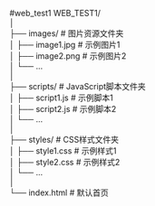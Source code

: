 #web_test1
WEB_TEST1/  
│  
├── images/         # 图片资源文件夹  
│   ├── image1.jpg  # 示例图片1  
│   ├── image2.png  # 示例图片2  
│   └── ...  
│  
├── scripts/        # JavaScript脚本文件夹  
│   ├── script1.js  # 示例脚本1  
│   ├── script2.js  # 示例脚本2  
│   └── ...  
│  
├── styles/         # CSS样式文件夹  
│   ├── style1.css  # 示例样式1  
│   ├── style2.css  # 示例样式2  
│   └── ...  
│  
└── index.html      # 默认首页